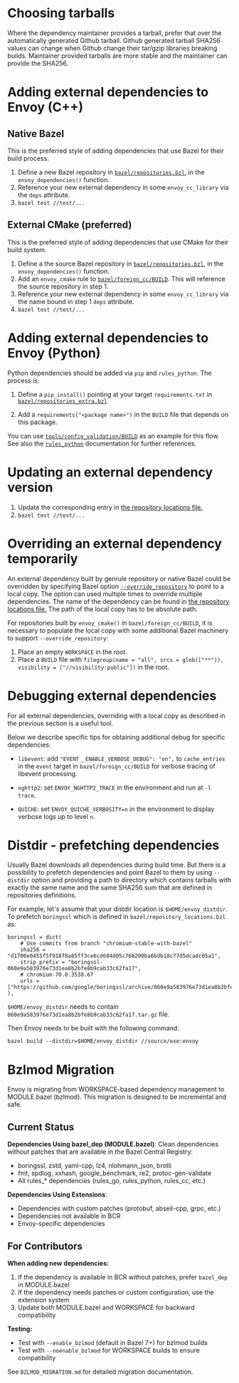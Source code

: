 # Choosing tarballs

Where the dependency maintainer provides a tarball, prefer that over the
automatically generated Github tarball. Github generated tarball SHA256
values can change when Github change their tar/gzip libraries breaking
builds. Maintainer provided tarballs are more stable and the maintainer
can provide the SHA256.

# Adding external dependencies to Envoy (C++)

## Native Bazel

This is the preferred style of adding dependencies that use Bazel for their
build process.

1. Define a new Bazel repository in [`bazel/repositories.bzl`](repositories.bzl),
   in the `envoy_dependencies()` function.
2. Reference your new external dependency in some `envoy_cc_library` via the
   `deps` attribute.
3. `bazel test //test/...`

## External CMake (preferred)

This is the preferred style of adding dependencies that use CMake for their build system.

1. Define a the source Bazel repository in [`bazel/repositories.bzl`](repositories.bzl), in the
   `envoy_dependencies()` function.
2. Add an `envoy_cmake` rule to [`bazel/foreign_cc/BUILD`](foreign_cc/BUILD). This will reference
   the source repository in step 1.
3. Reference your new external dependency in some `envoy_cc_library` via the name bound in step 1
   `deps` attribute.
4. `bazel test //test/...`

# Adding external dependencies to Envoy (Python)

Python dependencies should be added via `pip` and `rules_python`. The process
is:

1. Define a `pip_install()` pointing at your target `requirements.txt` in
   [`bazel/repositories_extra.bzl`](repositories_extra.bzl)

2. Add a `requirements("<package name>")` in the `BUILD` file that depends on
   this package.

You can use [`tools/config_validation/BUILD`](../tools/config_validation/BUILD) as an example
for this flow. See also the [`rules_python`](https://github.com/bazelbuild/rules_python)
documentation for further references.

# Updating an external dependency version

1. Update the corresponding entry in
[the repository locations file.](https://github.com/envoyproxy/envoy/blob/main/bazel/repository_locations.bzl)
2. `bazel test //test/...`

# Overriding an external dependency temporarily

An external dependency built by genrule repository or native Bazel could be overridden by
specifying Bazel option
[`--override_repository`](https://docs.bazel.build/versions/master/command-line-reference.html)
to point to a local copy. The option can used multiple times to override multiple dependencies.
The name of the dependency can be found in
[the repository locations file.](https://github.com/envoyproxy/envoy/blob/main/bazel/repository_locations.bzl)
The path of the local copy has to be absolute path.

For repositories built by `envoy_cmake()` in `bazel/foreign_cc/BUILD`,
it is necessary to populate the local copy with some additional Bazel machinery
to support `--override_repository`:
1. Place an empty `WORKSPACE` in the root.
2. Place a `BUILD` file with `filegroup(name = "all", srcs = glob(["**"]), visibility = ["//visibility:public"])`
   in the root.

# Debugging external dependencies

For all external dependencies, overriding with a local copy as described in the
previous section is a useful tool.

Below we describe specific tips for obtaining additional debug for specific
dependencies:

* `libevent`: add `"EVENT__ENABLE_VERBOSE_DEBUG": "on",` to `cache_entries`
  in the `event` target in `bazel/foreign_cc/BUILD` for verbose tracing of
  libevent processing.

* `nghttp2`: set `ENVOY_NGHTTP2_TRACE` in the environment and run at `-l trace`.

* `QUICHE`: set `ENVOY_QUICHE_VERBOSITY=n` in the environment to display
  verbose logs up to level `n`.

# Distdir - prefetching dependencies

Usually Bazel downloads all dependencies during build time. But there is a
possibility to prefetch dependencies and point Bazel to them by using `--distdir`
option and providing a path to directory which contains tarballs with exactly
the same name and the same SHA256 sum that are defined in repositories
definitions.

For example, let's assume that your distdir location is `$HOME/envoy_distdir`.
To prefetch `boringssl` which is defined in `bazel/repository_locations.bzl` as:

```
boringssl = dict(
    # Use commits from branch "chromium-stable-with-bazel"
    sha256 = "d1700e0455f5f918f8a85ff3ce6cd684d05c766200ba6bdb18c77d5dcadc05a1",
    strip_prefix = "boringssl-060e9a583976e73d1ea8b2bfe8b9cab33c62fa17",
    # chromium-70.0.3538.67
    urls = ["https://github.com/google/boringssl/archive/060e9a583976e73d1ea8b2bfe8b9cab33c62fa17.tar.gz"],
),
```

`$HOME/envoy_distdir` needs to contain `060e9a583976e73d1ea8b2bfe8b9cab33c62fa17.tar.gz`
file.

Then Envoy needs to be built with the following command:

```
bazel build --distdir=$HOME/envoy_distdir //source/exe:envoy
```

# Bzlmod Migration

Envoy is migrating from WORKSPACE-based dependency management to MODULE.bazel (bzlmod). This migration is designed to be incremental and safe.

## Current Status

**Dependencies Using bazel_dep (MODULE.bazel)**:
Clean dependencies without patches that are available in the Bazel Central Registry:
- boringssl, zstd, yaml-cpp, lz4, nlohmann_json, brotli
- fmt, spdlog, xxhash, google_benchmark, re2, protoc-gen-validate
- All rules_* dependencies (rules_go, rules_python, rules_cc, etc.)

**Dependencies Using Extensions**:
- Dependencies with custom patches (protobuf, abseil-cpp, grpc, etc.)
- Dependencies not available in BCR
- Envoy-specific dependencies

## For Contributors

**When adding new dependencies:**
1. If the dependency is available in BCR without patches, prefer `bazel_dep` in MODULE.bazel
2. If the dependency needs patches or custom configuration, use the extension system
3. Update both MODULE.bazel and WORKSPACE for backward compatibility

**Testing:**
- Test with `--enable_bzlmod` (default in Bazel 7+) for bzlmod builds
- Test with `--noenable_bzlmod` for WORKSPACE builds to ensure compatibility

See `BZLMOD_MIGRATION.md` for detailed migration documentation.
